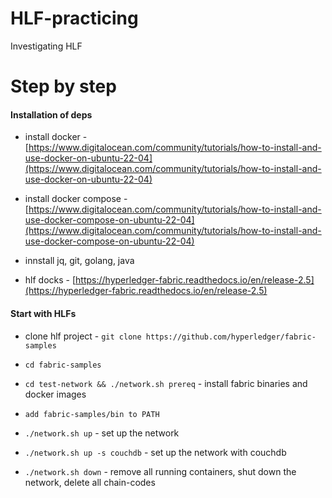 # HLF-practicing
Investigating HLF


# Step by step

#### Installation of deps

- install docker - [https://www.digitalocean.com/community/tutorials/how-to-install-and-use-docker-on-ubuntu-22-04](https://www.digitalocean.com/community/tutorials/how-to-install-and-use-docker-on-ubuntu-22-04)

- install docker compose - [https://www.digitalocean.com/community/tutorials/how-to-install-and-use-docker-compose-on-ubuntu-22-04](https://www.digitalocean.com/community/tutorials/how-to-install-and-use-docker-compose-on-ubuntu-22-04)

- innstall jq, git, golang, java

- hlf docks - [https://hyperledger-fabric.readthedocs.io/en/release-2.5](https://hyperledger-fabric.readthedocs.io/en/release-2.5)

#### Start with HLFs

- clone hlf project - `git clone https://github.com/hyperledger/fabric-samples`

- `cd fabric-samples`

- `cd test-network && ./network.sh prereq` - install fabric binaries and docker images

- `add fabric-samples/bin to PATH`

- `./network.sh up` - set up the network

- `./network.sh up -s couchdb` - set up the network with couchdb

- `./network.sh down` - remove all running containers, shut down the network, delete all chain-codes

